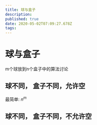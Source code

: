 ```yaml
---
title: 球与盒子
description: 
published: true
date: 2020-05-02T07:09:27.678Z
tags: 
---
```


# 球与盒子

m个球放到n个盒子中的算法讨论
## 球不同， 盒子不同，允许空
最简单: $n^m$
##  球不同， 盒子不同，不允许空
